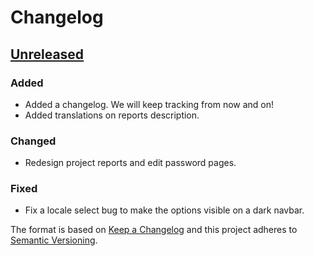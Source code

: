 # Changelog

## [Unreleased]
### Added
- Added a changelog. We will keep tracking from now and on!
- Added translations on reports description. 

### Changed
- Redesign project reports and edit password pages.

### Fixed 
- Fix a locale select bug to make the options visible on a dark navbar.

The format is based on [Keep a Changelog](http://keepachangelog.com)
and this project adheres to [Semantic Versioning](http://semver.org).

[Unreleased]: https://github.com/Codeminer42/cm42-central/compare/master...HEAD
 